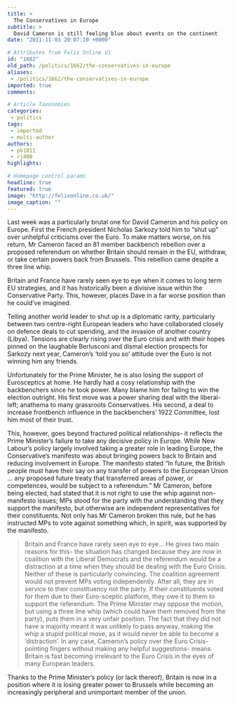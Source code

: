 ```yaml
---
title: >
  The Conservatives in Europe
subtitle: >
  David Cameron is still feeling blue about events on the continent
date: "2011-11-03 20:07:10 +0000"

# Attributes from Felix Online V1
id: "1662"
old_path: /politics/1662/the-conservatives-in-europe
aliases:
 - /politics/1662/the-conservatives-in-europe
imported: true
comments:

# Article Taxonomies
categories:
 - politics
tags:
 - imported
 - multi-author
authors:
 - pk1811
 - rj408
highlights:

# Homepage control params
headline: true
featured: true
image: "http://felixonline.co.uk/"
image_caption: ""
---
```


Last week was a particularly brutal one for David Cameron and his policy on Europe. First the French president Nicholas Sarkozy told him to “shut up” over unhelpful criticisms over the Euro. To make matters worse, on his return, Mr Cameron faced an 81 member backbench rebellion over a proposed referendum on whether Britain should remain in the EU, withdraw, or take certain powers back from Brussels. This rebellion came despite a three line whip.

Britain and France have rarely seen eye to eye when it comes to long term EU strategies, and it has historically been a divisive issue within the Conservative Party. This, however, places Dave in a far worse position than he could’ve imagined.

Telling another world leader to shut up is a diplomatic rarity, particularly between two centre-right European leaders who have collaborated closely on defence deals to cut spending, and the invasion of another country (Libya). Tensions are clearly rising over the Euro crisis and with their hopes pinned on the laughable Berlusconi and dismal election prospects for Sarkozy next year, Cameron’s ‘told you so’ attitude over the Euro is not winning him any friends.

Unfortunately for the Prime Minister, he is also losing the support of Eurosceptics at home. He hardly had a cosy relationship with the backbenchers since he took power. Many blame him for failing to win the election outright. His first move was a power sharing deal with the liberal-left; anathema to many grassroots Conservatives. His second, a deal to increase frontbench influence in the backbenchers’ 1922 Committee, lost him most of their trust.

This, however, goes beyond fractured political relationships- it reflects the Prime Minister’s failure to take any decisive policy in Europe. While New Labour’s policy largely involved taking a greater role in leading Europe, the Conservative’s manifesto was about bringing powers back to Britain and reducing involvement in Europe. The manifesto stated “In future, the British people must have their say on any transfer of powers to the European Union ... any proposed future treaty that transferred areas of power, or competences, would be subject to a referendum.” Mr Cameron, before being elected, had stated that it is not right to use the whip against non-manifesto issues; MPs stood for the party with the understanding that they support the manifesto, but otherwise are independent representatives for their constituents. Not only has Mr Cameron broken this rule, but he has instructed MPs to vote against something which, in spirit, was supported by the manifesto.
> Britain and France have rarely seen eye to eye...
He gives two main reasons for this- the situation has changed because they are now in coalition with the Liberal Democrats and the referendum would be a distraction at a time when they should be dealing with the Euro Crisis. Neither of these is particularly convincing. The coalition agreement would not prevent MPs voting independently. After all, they are in service to their constituency not the party. If their constituents voted for them due to their Euro-sceptic platform, they owe it to them to support the referendum. The Prime Minister may oppose the motion, but using a three line whip (which could have them removed from the party), puts them in a very unfair position. The fact that they did not have a majority meant it was unlikely to pass anyway, making the whip a stupid political move, as it would never be able to become a ‘distraction’. In any case, Cameron’s policy over the Euro Crisis- pointing fingers without making any helpful suggestions- means Britain is fast becoming irrelevant to the Euro Crisis in the eyes of many European leaders.

Thanks to the Prime Minister’s policy (or lack thereof), Britain is now in a position where it is losing greater power to Brussels while becoming an increasingly peripheral and unimportant member of the union.
